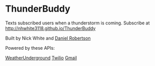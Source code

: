 # ThunderBuddy
Texts subscribed users when a thunderstorm is coming. 
Subscribe at http://nhwhite3118.github.io/ThunderBuddy

Built by Nick White and [Daniel Robertson](http://www.github.com/danielrobertson) 

Powered by these APIs: 

[WeatherUnderground](https://www.wunderground.com)
[Twilio](https://www.twilio.com/)
[Gmail](https://developers.google.com/gmail/api/)
